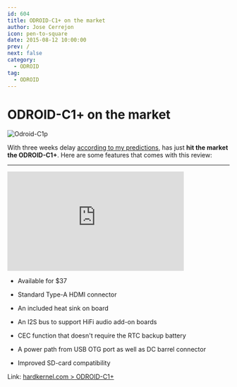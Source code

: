 ```yaml
---
id: 604
title: ODROID-C1+ on the market
author: Jose Cerrejon
icon: pen-to-square
date: 2015-08-12 10:00:00
prev: /
next: false
category:
  - ODROID
tag:
  - ODROID
---
```


# ODROID-C1+ on the market

![Odroid-C1p](/images/odroid-c1-plus.jpg)

With three weeks delay [according to my predictions](/post.php?id=594), has just **hit the market the ODROID-C1+**. Here are some features that comes with this review:

- - -
<iframe width="400" height="225" src="https://www.youtube.com/embed/LlxYBIVBRgk?rel=0&amp;showinfo=0" frameborder="0" allowfullscreen></iframe>

* Available for $37

* Standard Type-A HDMI connector

* An included heat sink on board

* An I2S bus to support HiFi audio add-on boards

* CEC function that doesn't require the RTC backup battery

* A power path from USB OTG port as well as DC barrel connector

* Improved SD-card compatibility

Link: [hardkernel.com > ODROID-C1+](http://www.hardkernel.com/main/products/prdt_info.php?g_code=G143703355573)